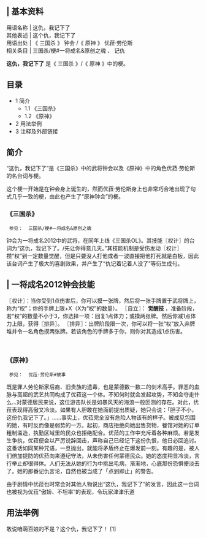 |  **基本资料**  
---  
用语名称  |  这仇，我记下了   
其他表述  |  这个仇，我记下了   
用语出处  |  《  三国杀  》  钟会  /《  原神  》  优菈·劳伦斯   
相关条目  |  三国杀/梗#一将成名&原创之魂  、  记仇   
  
**这仇，我记下了** 是《  三国杀  》/《  原神  》中的梗。

##  目录

  * 1  简介 
    * 1.1  《三国杀》 
    * 1.2  《原神》 
  * 2  用法举例 
  * 3  注释及外部链接 

##  简介

“这仇，我记下了”是《三国杀》中的武将钟会以及《原神》中的角色优菈·劳伦斯的名台词与梗。

这个梗一开始是在钟会身上诞生的，然而优菈·劳伦斯身上也非常巧合地出现了句式几乎一致的梗，由此也产生了“原神钟会”的梗。

###  《三国杀》

     参见：  三国杀/梗#一将成名&原创之魂 

钟会为一将成名2012中的武将，在同年上线《三国杀OL》。其技能〖权计〗的台词为“这仇，我记下了。/先让你得意几天。”其技能机制是受伤发动〖权计〗攒“权”到一定数量觉醒，但是只要没人打他或者一波直接把他打死就是白板，因此该台词产生了极大的喜剧效果，并产生了“仇记着记着人没了”等衍生成句。

|  一将成名2012钟会技能  
---  
  
〖权计〗：当你受到1点伤害后，你可以摸一张牌，然后将一张手牌置于武将牌上，称为“权”；你的手牌上限+X（X为“权”的数量）。  〖自立〗：  **觉醒技**
，准备阶段，若“权”的数量不小于3，你选择一项：回复1点体力；或摸两张牌。然后你减1点体力上限，获得〖排异〗。
〖排异〗：出牌阶段限一次，你可以将一张“权”放入弃牌堆并令一名角色摸两张牌。若该角色的手牌多于你，则你对其造成1点伤害。  </br>

</br>  
  
###  《原神》

     参见：  优菈·劳伦斯#故事 

既是罪人劳伦斯家后裔、旧贵族的遗毒，也是蒙德数一数二的剑术高手。罪恶的血脉与高超的武艺共同构成了优菈这一个体。不知何时就会发起攻势，不知会夺走什么…对蒙德居民来说，这位游击队长是如暴风天的海浪一般叵测的存在。对此，优菈表现得高傲又冷淡。如果有人胆敢在她面前提出质疑，她只会说：「胆子不小，这份仇我记下了。」……事实上，优菈完全没有危险人物该有的样子。被成见包围的她，有时反而像是弱势的一方。起初，商店拒绝向她出售货物，餐馆对她的订单粗制滥造，执勤区域里的民众也拒绝配合。优菈的工作中充斥着各种麻烦。若是发生争执，优菈便会以严厉说辞回击，声称自己已经记下这份仇恨，他日必回追讨。这番话如同某种咒语，一旦抛出，就能将矛盾终止在爆发前一刻。有趣的是，被人们倍加提防的优菈向来遵纪守法，从未伤害任何蒙德民众。她的态度稍显冷淡，言行举止却很得体。人们无法从她的行为中挑出毛病，渐渐地，心底那份恐惧便淡去了。她的那番记仇言论，自然也被当成了「点到即止」的警告。

由于剧情中优菈也时常会对其他人物说出“这仇，我记下了”的发言，因此这一台词也被视为优菈“傲娇、不坦率”的表现，令玩家津津乐道

##  用法举例

敢说咱萌百娘的不是？这个仇，我记下了！  [1]